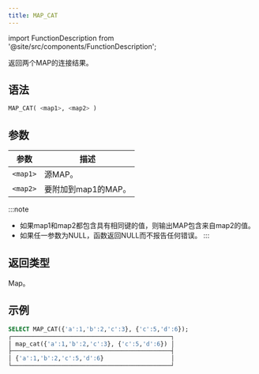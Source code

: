 ```yaml
---
title: MAP_CAT
---
```

import FunctionDescription from '@site/src/components/FunctionDescription';

<FunctionDescription description="引入或更新: v1.2.459"/>

返回两个MAP的连接结果。

## 语法

```sql
MAP_CAT( <map1>, <map2> )
```

## 参数

| 参数      | 描述                     |
|-----------|--------------------------|
| `<map1>`  | 源MAP。                  |
| `<map2>`  | 要附加到map1的MAP。      |

:::note
- 如果map1和map2都包含具有相同键的值，则输出MAP包含来自map2的值。
- 如果任一参数为NULL，函数返回NULL而不报告任何错误。
:::

## 返回类型

Map。

## 示例

```sql
SELECT MAP_CAT({'a':1,'b':2,'c':3}, {'c':5,'d':6});
┌─────────────────────────────────────────────┐
│ map_cat({'a':1,'b':2,'c':3}, {'c':5,'d':6}) │
├─────────────────────────────────────────────┤
│ {'a':1,'b':2,'c':5,'d':6}                   │
└─────────────────────────────────────────────┘
```